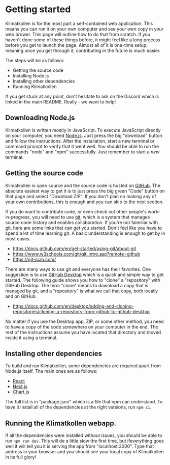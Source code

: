 # Getting started

Klimatkollen is for the most part a self-contained web application. This means you can run it on your own computer and see your own copy in your web brower. This page will outline how to do that from scratch. If you haven't done some of these things before, it might feel like a long process before you get to launch the page. Almost all of it is one-time setup, meaning once you get through it, contributing in the future is much easier.

The steps will be as follows:

 * Getting the source code
 * Installing Node.js
 * Installing other dependencies
 * Running Klimatkollen

If you get stuck at any point, don't hesitate to ask on the Discord which is linked in the main README. Really - we want to help!

## Downloading Node.js

Klimatkollen is written mostly in JavaScript. To execute JavaScript directly on your computer, you need [Node.js](https://nodejs.org/en). Just press the big "download" button and follow the instructions. After the installation, start a new terminal or command prompt to verify that it went well. You should be able to run the commands "node" and "npm" successfully. Just remember to start a *new* terminal.

## Getting the source code

Klimatkollen is open source and the source code is hosted on [GitHub](https://github.com/Klimatbyran/klimatkollen). The absolute easiest way to get it is to just press the big green "Code" button on that page and select "Download ZIP". If you don't plan on making any of your own contributions, this is enough and you can skip to the next section.

If you do want to contribute code, or even check out other people's work-in-progress, you will need to use [git](https://git-scm.com/), which is a system that manages source code history and enables collaboration. If you're not faimiliar with git, here are some links that can get you started. Don't feel like you have to spend a lot of time learning git. A basic understanding is enough to get by in most cases.

 * https://docs.github.com/en/get-started/using-git/about-git
 * https://www.w3schools.com/git/git_intro.asp?remote=github
 * https://git-scm.com/

There are many ways to use git and everyone has their favorites. One suggestion is to use [GitHub Desktop](https://docs.github.com/en/desktop) which is a quick and simple way to get started. The following guide shows you how to "clone" a "repository" with GitHub Desktop. The term "clone" means to download a copy that is managed by git, and a "repository" is what we call that copy, both locally and on GitHub.

 * https://docs.github.com/en/desktop/adding-and-cloning-repositories/cloning-a-repository-from-github-to-github-desktop

No matter if you use the Desktop app, ZIP, or some other method, you need to have a copy of the code somewhere on your computer in the end. The rest of the instructions assume you have located that directory and moved inside it using a terminal. 

## Installing other dependencies

To build and run Klimatkollen, some dependencies are required apart from Node.js itself. The main ones are as follows: 

 * [React](https://react.dev/)
 * [Next.js](https://nextjs.org/)
 * [Chart.js](https://www.chartjs.org/)

The full list is in "package.json" which is a file that npm can understand. To have it install all of the dependencies at the right versions, run `npm ci`.

## Running the Klimatkollen webapp. 

If all the dependencies were installed without issues, you should be able to run `npm run dev`. This will de a little slow the first time, but ifeverything goes well it will tell you it is serving the app from "localhost:3000". Type that address in your browser and you should see your local copy of Klimatkollen in its full glory!